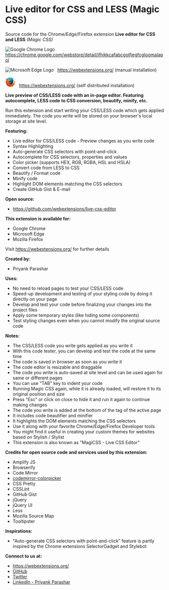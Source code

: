 # Live editor for CSS and LESS (Magic CSS)
Source code for the Chrome/Edge/Firefox extension **Live editor for CSS and LESS** *(Magic CSS)*

<img width="32" alt="Google Chrome Logo" src="https://cdn.rawgit.com/webextensions/live-css-editor/master/extension/ui-images/logo-google-chrome.svg"> &nbsp; https://chrome.google.com/webstore/detail/ifhikkcafabcgolfjegfcgloomalapol

<img width="32" alt="Microsoft Edge Logo" src="https://cdn.rawgit.com/webextensions/live-css-editor/master/extension/ui-images/logo-microsoft-edge.svg"> &nbsp; https://webextensions.org/ (manual installation)

<img width="32" alt="Mozilla Firefox Logo" src="extension/ui-images/logo-firefox_edited.png"> &nbsp; https://webextensions.org/ (self distributed installation)

**Live preview of CSS/LESS code with an in-page editor. Featuring autocomplete, LESS code to CSS conversion, beautify, minify, etc.**

Run this extension and start writing your CSS/LESS code which gets applied immediately. The code you write will be stored on your browser's local storage at site level.

**Featuring:**
* Live editor for CSS/LESS code - Preview changes as you write code
* Syntax Highlighting
* Auto-generate CSS selectors with point-and-click
* Autocomplete for CSS selectors, properties and values
* Color picker (supports HEX, RGB, RGBA, HSL and HSLA)
* Convert code from LESS to CSS
* Beautify / Format code
* Minify code
* Highlight DOM elements matching the CSS selectors
* Create GitHub Gist & E-mail

**Open source:**
* https://github.com/webextensions/live-css-editor

**This extension is available for:**
* Google Chrome
* Microsoft Edge
* Mozilla Firefox

Visit https://webextensions.org/ for further details

**Created by:**
* Priyank Parashar

**Uses:**
* No need to reload pages to test your CSS/LESS code
* Speed-up development and testing of your styling code by doing it directly on your page
* Develop and test your code before finalizing your changes into the project files
* Apply some temporary styles (like hiding some components)
* Test styling changes even when you cannot modify the original source code

**Notes:**
* The CSS/LESS code you write gets applied as you write it
* With this code tester, you can develop and test the code at the same time
* The code is saved in browser as soon as you write it
* The code editor is resizable and draggable
* The code you write is auto-saved at site level and can be used again for same or different pages
* You can use "TAB" key to indent your code
* Running Magic CSS again, while it is already loaded, will restore it to its original position and size
* Press "Esc" or click on close to hide it and run it again to continue making changes
* The code you write is added at the bottom of the <body> tag of the active page
* It includes code beautifier and minifier
* It highlights the DOM elements matching the CSS selectors
* Use it along with your favorite Chrome/Edge/Firefox Developer tools
* You might find it useful in creating your custom themes for websites based on Stylish / Stylist
* This extension is also known as "MagiCSS - Live CSS Editor"

**Credits for open source code and services used by this extension:**
* Amplify JS
* Browserify
* Code Mirror
* [codemirror-colorpicker](https://github.com/easylogic/codemirror-colorpicker)
* CSS Pretty
* CSSLint
* GitHub Gist
* jQuery
* jQuery UI
* Less
* Mozilla Source Map
* Tooltipster

**Inspirations:**
* "Auto-generate CSS selectors with point-and-click" feature is partly inspired by the Chrome extensions SelectorGadget and Stylebot

**Connect to us at:**
* https://webextensions.org/
* [GitHub](https://github.com/webextensions/live-css-editor)
* [Twitter](https://twitter.com/webextensions)
* [LinkedIn - Priyank Parashar](https://linkedin.com/in/ParasharPriyank/)
